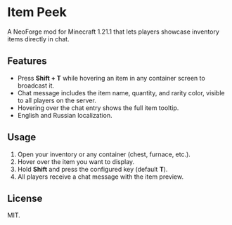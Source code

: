 # Item Peek

A NeoForge mod for Minecraft 1.21.1 that lets players showcase inventory items directly in chat.

## Features
- Press **Shift + T** while hovering an item in any container screen to broadcast it.
- Chat message includes the item name, quantity, and rarity color, visible to all players on the server.
- Hovering over the chat entry shows the full item tooltip.
- English and Russian localization.

## Usage
1. Open your inventory or any container (chest, furnace, etc.).
2. Hover over the item you want to display.
3. Hold **Shift** and press the configured key (default **T**).
4. All players receive a chat message with the item preview.

## License
MIT.

